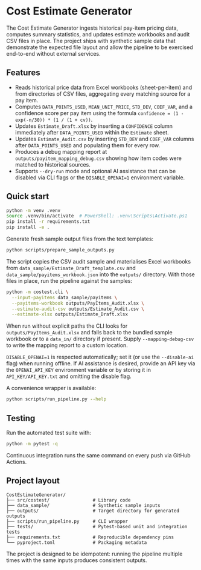 # Cost Estimate Generator

The Cost Estimate Generator ingests historical pay-item pricing data, computes
summary statistics, and updates estimate workbooks and audit CSV files in
place. The project ships with synthetic sample data that demonstrate the
expected file layout and allow the pipeline to be exercised end-to-end without
external services.

## Features

- Reads historical price data from Excel workbooks (sheet-per-item) and from
  directories of CSV files, aggregating every matching source for a pay item.
- Computes `DATA_POINTS_USED`, `MEAN_UNIT_PRICE`, `STD_DEV`, `COEF_VAR`, and a
  confidence score per pay item using the formula
  `confidence = (1 - exp(-n/30)) * (1 / (1 + cv))`.
- Updates `Estimate_Draft.xlsx` by inserting a `CONFIDENCE` column immediately
  after `DATA_POINTS_USED` within the `Estimate` sheet.
- Updates `Estimate_Audit.csv` by inserting `STD_DEV` and `COEF_VAR` columns
  after `DATA_POINTS_USED` and populating them for every row.
- Produces a debug mapping report at `outputs/payitem_mapping_debug.csv` showing
  how item codes were matched to historical sources.
- Supports `--dry-run` mode and optional AI assistance that can be disabled
  via CLI flags or the `DISABLE_OPENAI=1` environment variable.

## Quick start

```bash
python -m venv .venv
source .venv/bin/activate  # PowerShell: .venv\Scripts\Activate.ps1
pip install -r requirements.txt
pip install -e .
```

Generate fresh sample output files from the text templates:

```bash
python scripts/prepare_sample_outputs.py
```

The script copies the CSV audit sample and materialises Excel workbooks from
`data_sample/Estimate_Draft_template.csv` and
`data_sample/payitems_workbook.json` into the `outputs/` directory. With those
files in place, run the pipeline against the samples:

```bash
python -m costest.cli \
  --input-payitems data_sample/payitems \
  --payitems-workbook outputs/PayItems_Audit.xlsx \
  --estimate-audit-csv outputs/Estimate_Audit.csv \
  --estimate-xlsx outputs/Estimate_Draft.xlsx
```

When run without explicit paths the CLI looks for `outputs/PayItems_Audit.xlsx`
and falls back to the bundled sample workbook or to a `data_in/` directory if
present. Supply `--mapping-debug-csv` to write the mapping report to a custom
location.

`DISABLE_OPENAI=1` is respected automatically; set it (or use the
`--disable-ai` flag) when running offline. If AI assistance is desired, provide
an API key via the `OPENAI_API_KEY` environment variable or by storing it in
`API_KEY/API_KEY.txt` and omitting the disable flag.

A convenience wrapper is available:

```bash
python scripts/run_pipeline.py --help
```

## Testing

Run the automated test suite with:

```bash
python -m pytest -q
```

Continuous integration runs the same command on every push via GitHub Actions.

## Project layout

```
CostEstimateGenerator/
├── src/costest/                # Library code
├── data_sample/                # Synthetic sample inputs
├── outputs/                    # Target directory for generated outputs
├── scripts/run_pipeline.py     # CLI wrapper
├── tests/                      # Pytest-based unit and integration tests
├── requirements.txt            # Reproducible dependency pins
└── pyproject.toml              # Packaging metadata
```

The project is designed to be idempotent: running the pipeline multiple times
with the same inputs produces consistent outputs.
